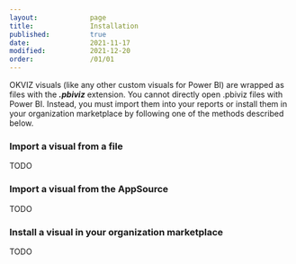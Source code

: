 ```yaml
---
layout:             page
title:              Installation
published:          true
date:               2021-11-17
modified:           2021-12-20
order:              /01/01
---
```

OKVIZ visuals (like any other custom visuals for Power BI) are wrapped as files with the ***.pbiviz*** extension. You cannot directly open .pbiviz files with Power BI. Instead, you must import them into your reports or install them in your organization marketplace by following one of the methods described below.

### Import a visual from a file

<todo>TODO</todo>

### Import a visual from the AppSource

<todo>TODO</todo>

### Install a visual in your organization marketplace

<todo>TODO</todo>